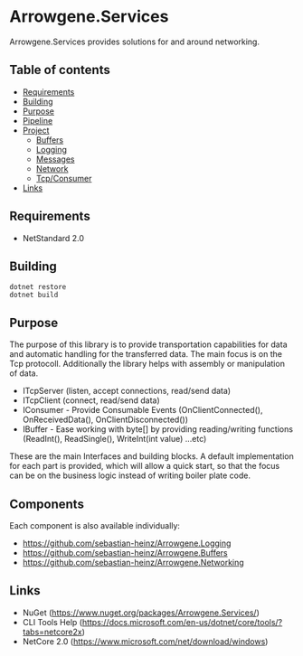 Arrowgene.Services
===
Arrowgene.Services provides solutions for and around networking.

## Table of contents
- [Requirements](#requirements)
- [Building](#building)
- [Purpose](#purpose)
- [Pipeline](#pipeline)
- [Project](#project)
  - [Buffers](#buffers)
  - [Logging](#logging)
  - [Messages](#messages)
  - [Network](#network)
  - [Tcp/Consumer](#tcpconsumer)
- [Links](#links)

## Requirements
- NetStandard 2.0

## Building
```
dotnet restore
dotnet build
```

## Purpose

The purpose of this library is to provide transportation capabilities for data and 
automatic handling for the transferred data. The main focus is on the Tcp protocoll.
Additionally the library helps with assembly or manipulation of data.

- ITcpServer (listen, accept connections, read/send data)
- ITcpClient (connect, read/send data)
- IConsumer - Provide Consumable Events (OnClientConnected(), OnReceivedData(), OnClientDisconnected())
- IBuffer - Ease working with byte[] by providing reading/writing functions (ReadInt(), ReadSingle(), WriteInt(int value) ...etc)

These are the main Interfaces and building blocks.
A default implementation for each part is provided, which will allow a quick start, 
so that the focus can be on the business logic instead of writing boiler plate code.

## Components

Each component is also available individually:

- https://github.com/sebastian-heinz/Arrowgene.Logging
- https://github.com/sebastian-heinz/Arrowgene.Buffers
- https://github.com/sebastian-heinz/Arrowgene.Networking

## Links

- NuGet (https://www.nuget.org/packages/Arrowgene.Services/)
- CLI Tools Help (https://docs.microsoft.com/en-us/dotnet/core/tools/?tabs=netcore2x)
- NetCore 2.0 (https://www.microsoft.com/net/download/windows)